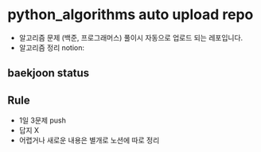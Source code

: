 # python_algorithms auto upload repo
- 알고리즘 문제 (백준, 프로그래머스) 풀이시 자동으로 업로드 되는 레포입니다.
- 알고리즘 정리 notion: 


## baekjoon status


## Rule
- 1일 3문제 push
- 답지 X
- 어렵거나 새로운 내용은 별개로 노션에 따로 정리 
